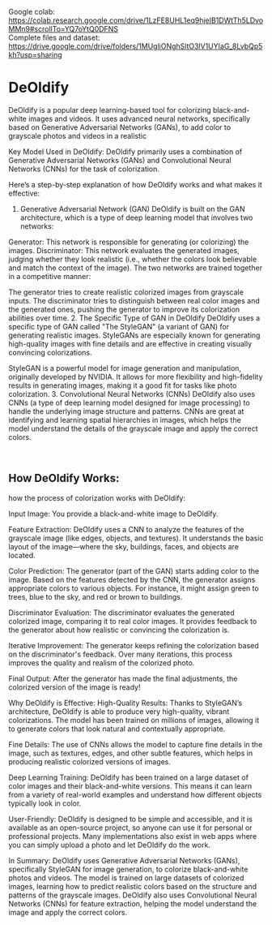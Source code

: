 
Google colab: https://colab.research.google.com/drive/1LzFE8UHL1eq9hjeIB1DWtTh5LDvoMMn9#scrollTo=YQ7oYtQ0DFNS
<br>
Complete files and dataset: https://drive.google.com/drive/folders/1MUgliONghSltO3lV1UYIaG_8LvbQp5kh?usp=sharing
<br>
<h1>DeOldify </h1>
<p>DeOldify is a popular deep learning-based tool for colorizing black-and-white images and videos. It uses advanced neural networks, specifically based on Generative Adversarial Networks (GANs), to add color to grayscale photos and videos in a realistic

Key Model Used in DeOldify:
DeOldify primarily uses a combination of Generative Adversarial Networks (GANs) and Convolutional Neural Networks (CNNs) for the task of colorization.

Here’s a step-by-step explanation of how DeOldify works and what makes it effective:

1. Generative Adversarial Network (GAN)
DeOldify is built on the GAN architecture, which is a type of deep learning model that involves two networks:

Generator: This network is responsible for generating (or colorizing) the images.
Discriminator: This network evaluates the generated images, judging whether they look realistic (i.e., whether the colors look believable and match the context of the image).
The two networks are trained together in a competitive manner:

The generator tries to create realistic colorized images from grayscale inputs.
The discriminator tries to distinguish between real color images and the generated ones, pushing the generator to improve its colorization abilities over time.
2. The Specific Type of GAN in DeOldify
DeOldify uses a specific type of GAN called "The StyleGAN" (a variant of GAN) for generating realistic images. StyleGANs are especially known for generating high-quality images with fine details and are effective in creating visually convincing colorizations.

StyleGAN is a powerful model for image generation and manipulation, originally developed by NVIDIA. It allows for more flexibility and high-fidelity results in generating images, making it a good fit for tasks like photo colorization.
3. Convolutional Neural Networks (CNNs)
DeOldify also uses CNNs (a type of deep learning model designed for image processing) to handle the underlying image structure and patterns. CNNs are great at identifying and learning spatial hierarchies in images, which helps the model understand the details of the grayscale image and apply the correct colors.</p>

<br>
<h2>How DeOldify Works:</h2>
<p>how the process of colorization works with DeOldify:

Input Image: You provide a black-and-white image to DeOldify.

Feature Extraction: DeOldify uses a CNN to analyze the features of the grayscale image (like edges, objects, and textures). It understands the basic layout of the image—where the sky, buildings, faces, and objects are located.

Color Prediction: The generator (part of the GAN) starts adding color to the image. Based on the features detected by the CNN, the generator assigns appropriate colors to various objects. For instance, it might assign green to trees, blue to the sky, and red or brown to buildings.

Discriminator Evaluation: The discriminator evaluates the generated colorized image, comparing it to real color images. It provides feedback to the generator about how realistic or convincing the colorization is.

Iterative Improvement: The generator keeps refining the colorization based on the discriminator's feedback. Over many iterations, this process improves the quality and realism of the colorized photo.

Final Output: After the generator has made the final adjustments, the colorized version of the image is ready!

Why DeOldify is Effective:
High-Quality Results: Thanks to StyleGAN’s architecture, DeOldify is able to produce very high-quality, vibrant colorizations. The model has been trained on millions of images, allowing it to generate colors that look natural and contextually appropriate.

Fine Details: The use of CNNs allows the model to capture fine details in the image, such as textures, edges, and other subtle features, which helps in producing realistic colorized versions of images.

Deep Learning Training: DeOldify has been trained on a large dataset of color images and their black-and-white versions. This means it can learn from a variety of real-world examples and understand how different objects typically look in color.

User-Friendly: DeOldify is designed to be simple and accessible, and it is available as an open-source project, so anyone can use it for personal or professional projects. Many implementations also exist in web apps where you can simply upload a photo and let DeOldify do the work.

In Summary:
DeOldify uses Generative Adversarial Networks (GANs), specifically StyleGAN for image generation, to colorize black-and-white photos and videos.
The model is trained on large datasets of colorized images, learning how to predict realistic colors based on the structure and patterns of the grayscale images.
DeOldify also uses Convolutional Neural Networks (CNNs) for feature extraction, helping the model understand the image and apply the correct colors.
</p>
